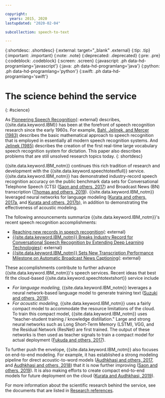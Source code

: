```yaml
---

copyright:
  years: 2015, 2020
lastupdated: "2020-02-04"

subcollection: speech-to-text

---
```


{:shortdesc: .shortdesc}
{:external: target="_blank" .external}
{:tip: .tip}
{:important: .important}
{:note: .note}
{:deprecated: .deprecated}
{:pre: .pre}
{:codeblock: .codeblock}
{:screen: .screen}
{:javascript: .ph data-hd-programlang='javascript'}
{:java: .ph data-hd-programlang='java'}
{:python: .ph data-hd-programlang='python'}
{:swift: .ph data-hd-programlang='swift'}

# The science behind the service
{: #science}

As [Pioneering Speech Recognition](https://www.ibm.com/ibm/history/ibm100/us/en/icons/speechreco/){: external} describes, {{site.data.keyword.IBM}} has been at the forefront of speech recognition research since the early 1960s. For example, [Bahl, Jelinek, and Mercer (1983)](/docs/speech-to-text?topic=speech-to-text-references#bahl1983) describes the basic mathematical approach to speech recognition that is employed in essentially all modern speech recognition systems. And [Jelinek (1985)](/docs/speech-to-text?topic=speech-to-text-references#jelinek1985) describes the creation of the first real-time large vocabulary speech recognition system for dictation. This paper also describes problems that are still unsolved research topics today.
{: shortdesc}

{{site.data.keyword.IBM_notm}} continues this rich tradition of research and development with the {{site.data.keyword.speechtotextfull}} service. {{site.data.keyword.IBM_notm}} has demonstrated industry-record speech recognition accuracy on the public benchmark data sets for Conversational Telephone Speech (CTS) ([Saon and others, 2017](/docs/speech-to-text?topic=speech-to-text-references#saon2017)) and Broadcast News (BN) transcription ([Thomas and others, 2019](/docs/speech-to-text?topic=speech-to-text-references#thomas2019)). {{site.data.keyword.IBM_notm}} leveraged neural networks for language modeling ([Kurata and others, 2017a](/docs/speech-to-text?topic=speech-to-text-references#kurata2017a), and [Kurata and others, 2017b](/docs/speech-to-text?topic=speech-to-text-references#kurata2017a)), in addition to demonstrating the effectiveness of acoustic modeling.

The following announcements summarize {{site.data.keyword.IBM_notm}}'s recent speech recognition accomplishments:

-   [Reaching new records in speech recognition](https://www.ibm.com/blogs/watson/2017/03/reaching-new-records-in-speech-recognition/){: external}
-   [{{site.data.keyword.IBM_notm}} Breaks Industry Record for Conversational Speech Recognition by Extending Deep Learning Technologies](https://www-03.ibm.com/press/us/en/pressrelease/51790.wss){: external}
-   [{{site.data.keyword.IBM_notm}} Sets New Transcription Performance Milestone on Automatic Broadcast News Captioning](https://www.ibm.com/blogs/research/2019/05/automatic-broadcast-news-captioning/){: external}

These accomplishments contribute to further advance {{site.data.keyword.IBM_notm}}'s speech services. Recent ideas that best fit the cloud-based {{site.data.keyword.speechtotextshort}} service include

-   *For language modeling,* {{site.data.keyword.IBM_notm}} leverages a neural network-based language model to generate training text ([Suzuki and others, 2019](/docs/speech-to-text?topic=speech-to-text-references#suzuki2019)).
-   *For acoustic modeling,* {{site.data.keyword.IBM_notm}} uses a fairly compact model to accommodate the resource limitations of the cloud. To train this compact model, {{site.data.keyword.IBM_notm}} uses "teacher-student training / knowledge distillation." Large and strong neural networks such as Long Short-Term Memory (LSTM), VGG, and the Residual Network (ResNet) are first trained. The output of these networks is then used as teacher signals to train a compact model for actual deployment ([Fukuda and others, 2017](/docs/speech-to-text?topic=speech-to-text-references#fukuda2017)).

To further push the envelope, {{site.data.keyword.IBM_notm}} also focuses on end-to-end modeling. For example, it has established a strong modeling pipeline for direct acoustic-to-word models ([Audhkhasi and others, 2017](/docs/speech-to-text?topic=speech-to-text-references#audhkhasi2017), and [Audhkhasi and others, 2018](/docs/speech-to-text?topic=speech-to-text-references#audhkhasi2018)) that it is now further improving ([Saon and others, 2019](/docs/speech-to-text?topic=speech-to-text-references#saon2019)). It is also making efforts to create compact end-to-end models for future deployment on the cloud ([Kurata and Audhkhasi, 2019](/docs/speech-to-text?topic=speech-to-text-references#kurata2019)).

For more information about the scientific research behind the service, see the documents that are listed in [Research references](/docs/speech-to-text?topic=speech-to-text-references).
